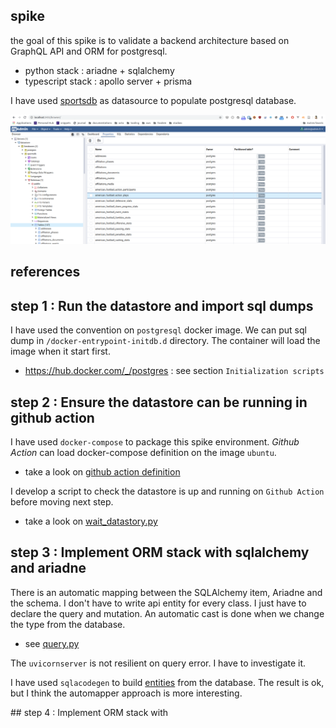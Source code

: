 ## spike

the goal of this spike is to validate a backend architecture based on GraphQL API and ORM for postgresql.

* python stack : ariadne + sqlalchemy
* typescript stack : apollo server + prisma

I have used [sportsdb](http://sportsdb.org/sd) as datasource to populate postgresql database.

![](docs/datastore_view.png)

## references

## step 1 : Run the datastore and import sql dumps

I have used the convention on `postgresql` docker image. We can put sql dump in `/docker-entrypoint-initdb.d` directory. The container will load
the image when it start first.

* https://hub.docker.com/_/postgres : see section `Initialization scripts`


## step 2 : Ensure the datastore can be running in github action

I have used `docker-compose` to package this spike environment.
*Github Action* can load docker-compose definition on the image `ubuntu`.

* take a look on [github action definition](.github/workflows/main.yml)

I develop a script to check the datastore is up and running on `Github Action` before moving next
step.

* take a look on [wait_datastory.py](ci_tests/ci_tests/wait)

## step 3 : Implement ORM stack with sqlalchemy and ariadne

There is an automatic mapping between the SQLAlchemy item, Ariadne and the schema.
I don't have to write api entity for every class. I just have to declare the query and mutation.
An automatic cast is done when we change the type from the database.

* see [query.py](sportsdb_backend_python/sportsdb_backend/api/query.py)

The `uvicornserver` is not resilient on query error. I have to investigate it.

I have used `sqlacodegen` to build [entities](sportsdb_backend_python/sportsdb_backend/entities.py) from the database.
The result is ok, but I think the automapper approach is more interesting.

## step 4 : Implement ORM stack with

